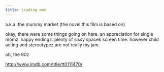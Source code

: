 ```yaml
---
title: trading mom
---
```


a.k.a. the mummy market (the novel this film is based on)

okay, there were some thingz going on here. an appreciation for single momz. happy endingz. plenty of sissy spacek screen time. however child acting and stereotypez are not really my jam.

oh, the 90z

<http://www.imdb.com/title/tt0111470/>

